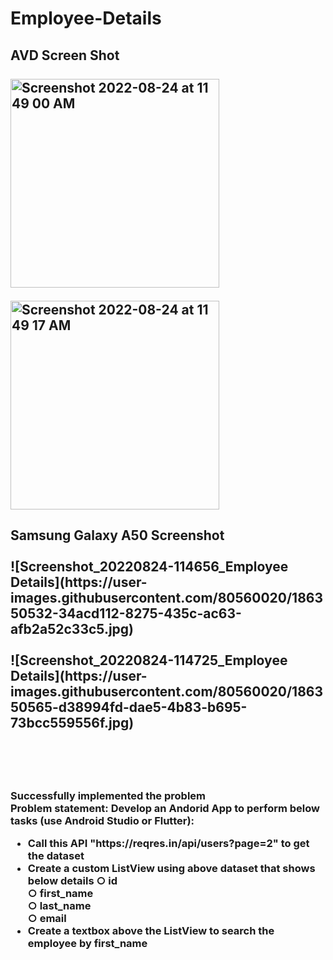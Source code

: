 # Employee-Details
<h2>AVD Screen Shot<br><br>
<img width="334" alt="Screenshot 2022-08-24 at 11 49 00 AM" src="https://user-images.githubusercontent.com/80560020/186349778-d6510624-e797-4a2b-8664-77583cdd585e.png"><p>       </p>
<img width="334" alt="Screenshot 2022-08-24 at 11 49 17 AM" src="https://user-images.githubusercontent.com/80560020/186349800-d1144f6a-43c7-440c-9c66-65260951a93e.png">
<br>
<h2>Samsung Galaxy A50 Screenshot<br><br>
![Screenshot_20220824-114656_Employee Details](https://user-images.githubusercontent.com/80560020/186350532-34acd112-8275-435c-ac63-afb2a52c33c5.jpg)
<br><br>
![Screenshot_20220824-114725_Employee Details](https://user-images.githubusercontent.com/80560020/186350565-d38994fd-dae5-4b83-b695-73bcc559556f.jpg)

<br><br>
<h3>Successfully implemented the problem<br>
Problem statement:
 Develop an Andorid App to perform below tasks (use Android Studio or Flutter): 
  <ul>
    <li>Call this API "https://reqres.in/api/users?page=2" to get the dataset</li>
    <li>Create a custom ListView using above dataset that shows below details 
      ○ id <br>
      ○ first_name <br> 
      ○ last_name <br>
      ○ email <br>
     </li>
    <li>Create a textbox above the ListView to search the employee by first_name</li>
  </ul>
